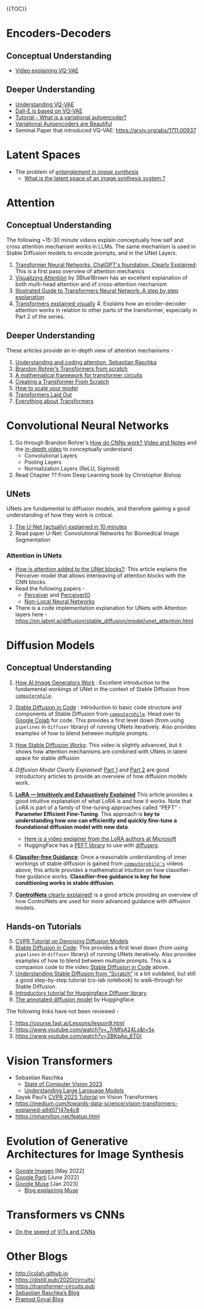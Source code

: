 

{{TOC}}



# Encoders-Decoders
## Conceptual Understanding 
- [Video explaining VQ-VAE](https://www.youtube.com/watch?v=updRZIvaqCY)

## Deeper Understanding
- [Understanding VQ-VAE](https://mlberkeley.substack.com/p/vq-vae)
- [Dall-E is based on VQ-VAE](https://mlberkeley.substack.com/p/dalle2)
- [Tutorial - What is a variational autoencoder?](https://jaan.io/what-is-variational-autoencoder-vae-tutorial/)
- [Variational Autoencoders are Beautiful](https://www.compthree.com/blog/autoencoder/)
- Seminal Paper that introduced VQ-VAE: https://arxiv.org/abs/1711.00937

# Latent Spaces
- The problem of *[entanglement in image synthesis](https://blog.metaphysic.ai/entanglement-in-image-synthesis/)*
	- [What is the latent space of an image synthesis system ?](https://blog.metaphysic.ai/what-is-the-latent-space-of-an-image-synthesis-system/)

# Attention 
## Conceptual Understanding
The following ~15-30 minute videos explain conceptually how self and cross attention mechanism works in LLMs. The same mechanism is used in Stable Diffusion models to encode prompts, and in the UNet Layers.

1. [Transformer Neural Networks, ChatGPT's foundation, Clearly Explained](https://www.youtube.com/watch?v=zxQyTK8quyY):  This is a first pass overview of attention mechanics
2. [Visualizing Attention](https://www.youtube.com/watch?v=eMlx5fFNoYc) by 3Blue1Brown has an excellent explanation of both multi-head attention and of cross-attention mechanism
2. [Illustrated Guide to Transformers Neural Network: A step by step explanation](https://www.youtube.com/watch?v=4Bdc55j80l8)
3. [Transformers explained visually](https://medium.com/towards-data-science/transformers-explained-visually-part-1-overview-of-functionality-95a6dd460452)
	4. Explains how an ecoder-decoder attention works in relation to other parts of the transformer, especially in Part 2 of the series.

## Deeper Understanding
These articles provide an in-depth view of attention mechanisms -

1. [Understanding and coding attention, Sebastian Raschka](https://substack.com/inbox/post/140464659)
2. [Brandon Rohrer’s Transformers from scratch](https://e2eml.school/transformers.html)
3. [A mathematical framework for transformer circuits](https://transformer-circuits.pub/2021/framework/index.html)
4. [Creating a Transformer From Scratch](https://benjaminwarner.dev/2023/07/01/attention-mechanism)
5. [How to scale your model](https://jax-ml.github.io/scaling-book/) 
6. [Transformers Laid Out](https://goyalpramod.github.io/blogs/Transformers_laid_out/)
7. [Everything about Transformers](https://www.krupadave.com/articles/everything-about-transformers?x=v3)

# Convolutional Neural Networks
1. Go through Brandon Rohrer’s [How do CNNs work? Video and Notes](https://e2eml.school/how_convolutional_neural_networks_work) and the [in-depth video](https://www.youtube.com/watch?v=JB8T_zN7ZC0) to conceptually understand
	- Convolutional Layers
	- Pooling Layers
	- Normalization Layers (ReLU, Sigmoid)
2. Read Chapter ?? From Deep Learning book by Christopher Bishop

## UNets 

UNets are fundamental to diffusion models, and therefore gaining a good understanding of how they work is critical. 

1. [The U-Net (actually) explained in 10 minutes](https://www.youtube.com/watch?v=NhdzGfB1q74)
2. Read paper U-Net: Convolutional Networks for Biomedical Image Segmentation

### Attention in UNets
- [How is attention added to the UNet blocks?](https://huggingface.co/blog/perceiver): This article explains the Perceiver model that allows interleaving of attention blocks with the CNN blocks.
- Read the following papers - 
	- [Perceiver](https://arxiv.org/abs/2103.03206) and [PerceiverIO](https://arxiv.org/abs/2107.14795)
	- [Non-Local Neural Networks](https://arxiv.org/abs/1711.07971)
- There is a code implementation explanation for UNets with Attention layers here - https://nn.labml.ai/diffusion/stable_diffusion/model/unet_attention.html 

# Diffusion Models
## Conceptual Understanding 

1. [How AI Image Generators Work](https://www.youtube.com/watch?v=1CIpzeNxIhU) : Excellent introduction to the fundamental workings of UNet in the context of Stable Diffusion from [`computerphile`](https://www.youtube.com/@Computerphile).
2. [Stable Diffusion in Code](https://www.youtube.com/watch?v=-lz30by8-sU) : Introduction to basic code structure and components of Stable Diffusion from [`computerphile`](https://www.youtube.com/@Computerphile). Head over to [Google Colab](https://colab.research.google.com/drive/1roZqqhsdpCXZr8kgV_Bx_ABVBPgea3lX?usp=sharing) for code. This provides a first level down (from using `pipelines` in `diffuser` library) of running UNets iteratively. Also provides examples of how to blend between multiple prompts. 
2. [How Stable Diffusion Works](https://www.youtube.com/watch?v=sFztPP9qPRc): This video is slightly advanced, but it shows how attention mechanisms are combined with UNets in latent space for stable diffusion

1. *Diffusion Model Clearly Explained!* [Part 1](https://medium.com/@steinsfu/diffusion-model-clearly-explained-cd331bd41166) and [Part 2](https://medium.com/@steinsfu/stable-diffusion-clearly-explained-ed008044e07e) are good introductory articles to provide an overview of how diffusion models work.

3. **[LoRA — Intuitively and Exhaustively Explained](https://medium.com/towards-data-science/lora-intuitively-and-exhaustively-explained-e944a6bff46b)** This article provides a good intuitive explanation of what LoRA is and how it works. Note that LoRA is part of a family of fine-tuning approaches called “PEFT” - **Parameter Efficient Fine-Tuning**. This approach is **key to understanding how one can efficiently and quickly fine-tune a foundational diffusion model with new data**.
	- [Here is a video explainer from the LoRA authors at Microsoft](https://www.youtube.com/watch?v=DhRoTONcyZE) 
	- HuggingFace has a [PEFT library](https://github.com/huggingface/peft) to use with [diffusers](https://github.com/huggingface/diffusers).	 
4. **[Classifer-free Guidance](https://sander.ai/2022/05/26/guidance.html)**: Once a reasonable understanding of inner workings of stable diffusion is gained from [`computerphile's`](https://www.youtube.com/@Computerphile) videos above, this article provides a mathematical intuition on how classifier-free guidance works. **Classifier-free guidance is key for how conditioning works in stable diffusion**.
5. [**ControlNets** clearly explained!](https://medium.com/@steinsfu/stable-diffusion-controlnet-clearly-explained-f86092b62c89) is a good article providing an overview of how ControlNets are used for more advanced guidance with diffusion models.


## Hands-on Tutorials

5.  [CVPR Tutorial on Denoising Diffusion Models](https://cvpr2022-tutorial-diffusion-models.github.io)
1. [Stable Diffusion in Code](https://colab.research.google.com/drive/1roZqqhsdpCXZr8kgV_Bx_ABVBPgea3lX?usp=sharing): This provides a first level down (from using `pipelines` in `diffuser` library) of running UNets iteratively. Also provides examples of how to blend between multiple prompts. This is a companion code to the video [Stable Diffusion in Code](https://www.youtube.com/watch?v=-lz30by8-sU) above.
2. [Understanding Stable Diffusion from “Scratch”](https://scholar.harvard.edu/binxuw/classes/machine-learning-scratch/materials/stable-diffusion-scratch) is a bit outdated, but still a good step-by-step tutorial (co-lab notebook) to walk-through for Stable Diffusion.
3. [Introductory tutorial for Huggingface Diffuser library](https://colab.research.google.com/github/huggingface/notebooks/blob/main/diffusers/diffusers_intro.ipynb)  
4.  [The annotated diffusion model](https://huggingface.co/blog/annotated-diffusion) by Huggingface


The following links have not been reviewed -
1. https://course.fast.ai/Lessons/lesson9.html
2. https://www.youtube.com/watch?v=_7rMfsA24Ls&t=5s
3. https://www.youtube.com/watch?v=ZBKpAp_6TGI 

# Vision Transformers
- Sebastian Raschka
	- [State of Computer Vision 2023](https://magazine.sebastianraschka.com/p/ahead-of-ai-10-state-of-computer?utm_source=%2Finbox%2Fsaved&utm_medium=reader2)
	- [Understanding Large Language Models](https://magazine.sebastianraschka.com/p/understanding-large-language-models)
- Sayak Paul’s [CVPR 2023 Tutorial](https://all-things-vits.github.io/atv/) on Vision Transformers
- https://medium.com/towards-data-science/vision-transformers-explained-a9d07147e4c8
- https://mhamilton.net/featup.html

# Evolution of Generative Architectures for Image Synthesis
- [Google Imagen](https://imagen.research.google) [May 2022]
- [Google Parti](https://sites.research.google/parti/) [June 2022]
- [Google Muse](https://muse-model.github.io) [Jan 2023]
	- [Blog explaining Muse](https://blog.metaphysic.ai/muse-googles-super-fast-text-to-image-model-abandons-latent-diffusion-for-transformers/)

# Transformers vs CNNs 
- [On the speed of ViTs and CNNs](http://lucasb.eyer.be/articles/vit_cnn_speed.html)

# Other Blogs
- http://colah.github.io
- https://distill.pub/2020/circuits/
- https://transformer-circuits.pub
- [Sebastian Raschka’s Blog](https://magazine.sebastianraschka.com)
- [Pramod Goyal Blog](https://goyalpramod.github.io/blog/)